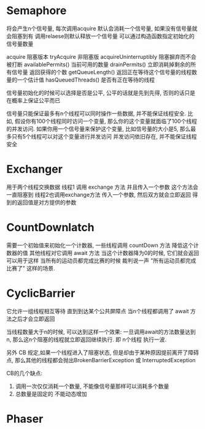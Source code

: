 # Semaphore #
将会产生n个信号量, 每次调用acquire 默认会消耗一个信号量, 如果没有信号量就会阻塞到有 调用relaese则默认释放一个信号量
可以通过构造函数指定初始化的信号量数量

acquire 阻塞版本
tryAcquire 非阻塞版
acquireUninterruptibly 阻塞摒弃而不会被打断
availablePermits() 当前可用的数量
drainPermits() 立即消耗掉剩余的所有信号量 返回获得的个数
getQueueLength() 返回正在等待这个信号量的线程数量的一个估计值
hasQueuedThreads() 是否有正在等待的线程

信号量初始化的时候可以选择是否是公平, 公平的话就是先到先得, 否则的话只是在概率上保证公平而已

信号量只能保证最多有n个线程可以同时操作一些数据, 并不能保证线程安全.
比如, 假设你有100个线程同时访问一个变量, 那么你的这个变量就面临了100个线程的并发访问.
如果你用一个信号量来保护这个变量, 比如信号量的大小是5, 那么最多只有5个线程可以对这个变量进行并发访问
并发访问依旧存在, 并不能保证线程安全

# Exchanger #
用于两个线程交换数据
线程1 调用 exchange 方法 并且传入一个参数 这个方法会一直阻塞到 线程2也调用exchange方法 传入一个参数, 然后双方就会立即返回 得到的返回值是对方提供的参数

# CountDownlatch #
需要一个初始值来初始化一个计数器, 一些线程调用 countDown 方法 降低这个计数器的值
其他线程对它调用 await 方法 当这个计数器降为0的时候, 它们就会返回
可以用于这样 当所有的运动员都完成比赛的时候 裁判说一声 "所有运动员都完成比赛了" 这样的场景.

# CyclicBarrier #
它允许一组线程相互等待 直到到达某个公共屏障点
当n个线程都调用了 await 方法之后才会立即返回

当线程数量大于n的时候, 可以达到这样一个效果: 一旦调用await的方法数量达到n, 那么这n个阻塞的线程就立即返回继续执行.
即 n个线程 执行一波.

另外 CB 规定,如果一个线程进入了阻塞状态, 但是却由于某种原因提前离开了障碍点, 那么其他的线程都会抛出BrokenBarrierException 或 InterruptedException

CB的几个缺点:
1. 调用一次仅仅消耗一个数量, 不能像信号量那样可以消耗多个数量
2. 总数量是固定的 不能动态增加


 
# Phaser #
 
